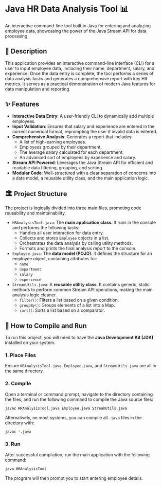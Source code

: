 # Java HR Data Analysis Tool 📊

An interactive command-line tool built in Java for entering and analyzing employee data, showcasing the power of the Java Stream API for data processing.

## 📝 Description

This application provides an interactive command-line interface (CLI) for a user to input employee data, including their name, department, salary, and experience. Once the data entry is complete, the tool performs a series of data analysis tasks and generates a comprehensive report with key HR metrics. It serves as a practical demonstration of modern Java features for data manipulation and reporting.

## ✨ Features

-   **Interactive Data Entry**: A user-friendly CLI to dynamically add multiple employees.
-   **Input Validation**: Ensures that salary and experience are entered in the correct numerical format, reprompting the user if invalid data is entered.
-   **Comprehensive Analysis**: Generates a report that includes:
    -   A list of high-earning employees.
    -   Employees grouped by their department.
    -   The average salary calculated for each department.
    -   An advanced sort of employees by experience and salary.
-   **Stream API Powered**: Leverages the Java Stream API for efficient and readable data filtering, grouping, and sorting.
-   **Modular Code**: Well-structured with a clear separation of concerns into a data model, a reusable utility class, and the main application logic.

## 🏛️ Project Structure

The project is logically divided into three main files, promoting code reusability and maintainability.

-   `HRAnalysisTool.java`: The **main application class**. It runs in the console and performs the following tasks:
    -   Handles all user interaction for data entry.
    -   Collects and stores `Employee` objects in a list.
    -   Orchestrates the data analysis by calling utility methods.
    -   Formats and prints the final analysis report to the console.
-   `Employee.java`: The **data model (POJO)**. It defines the structure for an employee object, containing attributes for:
    -   `name`
    -   `department`
    -   `salary`
    -   `experience`
-   `StreamUtils.java`: A **reusable utility class**. It contains generic, static methods to perform common Stream API operations, making the main analysis logic cleaner.
    -   `filter()`: Filters a list based on a given condition.
    -   `groupBy()`: Groups elements of a list into a Map.
    -   `sort()`: Sorts a list based on a comparator.

## 🚀 How to Compile and Run

To run this project, you will need to have the **Java Development Kit (JDK)** installed on your system.

### 1. Place Files

Ensure `HRAnalysisTool.java`, `Employee.java`, and `StreamUtils.java` are all in the same directory.

### 2. Compile

Open a terminal or command prompt, navigate to the directory containing the files, and run the following command to compile the Java source files:

```bash
javac HRAnalysisTool.java Employee.java StreamUtils.java
```

Alternatively, on most systems, you can compile all `.java` files in the directory with:

```bash
javac *.java
```

### 3. Run

After successful compilation, run the main application with the following command:

```bash
java HRAnalysisTool
```

The program will then prompt you to start entering employee details.

